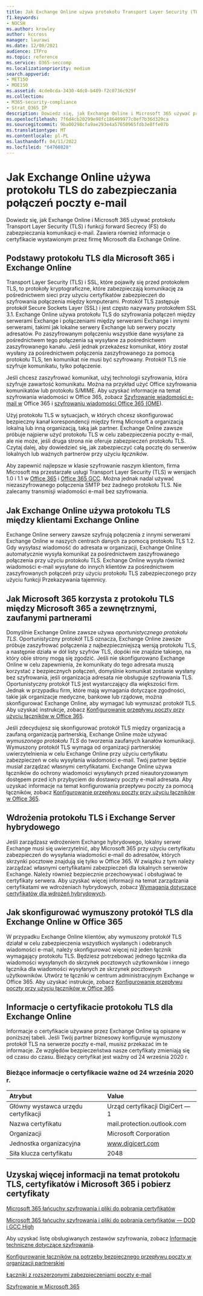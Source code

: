 ```yaml
---
title: Jak Exchange Online używa protokołu Transport Layer Security (TLS) do zabezpieczania połączeń poczty e-mail
f1.keywords:
- NOCSH
ms.author: krowley
author: kccross
manager: laurawi
ms.date: 12/08/2021
audience: ITPro
ms.topic: reference
ms.service: O365-seccomp
ms.localizationpriority: medium
search.appverid:
- MET150
- MOE150
ms.assetid: 4cde0cda-3430-4dc0-b489-f2c0736c929f
ms.collection:
- M365-security-compliance
- Strat_O365_IP
description: Dowiedz się, jak Exchange Online i Microsoft 365 używać protokołu Transport Layer Security (TLS) i funkcji forward Secrecy (FS) do zabezpieczania komunikacji e-mail. Uzyskaj również informacje o certyfikacie wystawionym przez firmę Microsoft dla Exchange Online.
ms.openlocfilehash: 7f6d4cb20299e98fc186409977c8ef7b36d329ca
ms.sourcegitcommit: 9ba00298cfa9ae293e4a57650965fdb3e8ffe07b
ms.translationtype: MT
ms.contentlocale: pl-PL
ms.lasthandoff: 04/11/2022
ms.locfileid: "64760828"
---
```

# <a name="how-exchange-online-uses-tls-to-secure-email-connections"></a>Jak Exchange Online używa protokołu TLS do zabezpieczania połączeń poczty e-mail

Dowiedz się, jak Exchange Online i Microsoft 365 używać protokołu Transport Layer Security (TLS) i funkcji forward Secrecy (FS) do zabezpieczania komunikacji e-mail. Zawiera również informacje o certyfikacie wystawionym przez firmę Microsoft dla Exchange Online.
  
## <a name="tls-basics-for-microsoft-365-and-exchange-online"></a>Podstawy protokołu TLS dla Microsoft 365 i Exchange Online

Transport Layer Security (TLS) i SSL, które pojawiły się przed protokołem TLS, to protokoły kryptograficzne, które zabezpieczają komunikację za pośrednictwem sieci przy użyciu certyfikatów zabezpieczeń do szyfrowania połączenia między komputerami. Protokół TLS zastępuje protokół Secure Sockets Layer (SSL) i jest często nazywany protokołem SSL 3.1. Exchange Online używa protokołu TLS do szyfrowania połączeń między serwerami Exchange i połączeniami między serwerami Exchange i innymi serwerami, takimi jak lokalne serwery Exchange lub serwery poczty adresatów. Po zaszyfrowanym połączeniu wszystkie dane wysyłane za pośrednictwem tego połączenia są wysyłane za pośrednictwem zaszyfrowanego kanału. Jeśli jednak przekażesz komunikat, który został wysłany za pośrednictwem połączenia zaszyfrowanego za pomocą protokołu TLS, ten komunikat nie musi być szyfrowany. Protokół TLS nie szyfruje komunikatu, tylko połączenie.
  
Jeśli chcesz zaszyfrować komunikat, użyj technologii szyfrowania, która szyfruje zawartość komunikatu. Można na przykład użyć Office szyfrowania komunikatów lub protokołu S/MIME. Aby uzyskać informacje na temat szyfrowania wiadomości w Office 365, zobacz [Szyfrowanie wiadomości e-mail w](email-encryption.md) Office 365 i [szyfrowaniu wiadomości Office 365 (OME](ome.md)).
  
Użyj protokołu TLS w sytuacjach, w których chcesz skonfigurować bezpieczny kanał korespondencji między firmą Microsoft a organizacją lokalną lub inną organizacją, taką jak partner. Exchange Online zawsze próbuje najpierw użyć protokołu TLS w celu zabezpieczenia poczty e-mail, ale nie może, jeśli druga strona nie oferuje zabezpieczeń protokołu TLS. Czytaj dalej, aby dowiedzieć się, jak zabezpieczyć całą pocztę do serwerów lokalnych lub ważnych partnerów przy użyciu *łączników*.

Aby zapewnić najlepsze w klasie szyfrowanie naszym klientom, firma Microsoft ma przestarzałe usługi Transport Layer Security (TLS) w wersjach 1.0 i 1.1 w [Office 365](tls-1.0-and-1.1-deprecation-for-office-365.md) i [Office 365 GCC](tls-1-2-in-office-365-gcc.md). Można jednak nadal używać niezaszyfrowanego połączenia SMTP bez żadnego protokołu TLS. Nie zalecamy transmisji wiadomości e-mail bez szyfrowania.  
  
## <a name="how-exchange-online-uses-tls-between-exchange-online-customers"></a>Jak Exchange Online używa protokołu TLS między klientami Exchange Online

Exchange Online serwery zawsze szyfrują połączenia z innymi serwerami Exchange Online w naszych centrach danych za pomocą protokołu TLS 1.2. Gdy wysyłasz wiadomość do adresata w organizacji, Exchange Online automatycznie wysyła komunikat za pośrednictwem zaszyfrowanego połączenia przy użyciu protokołu TLS. Exchange Online wysyła również wiadomości e-mail wysyłane do innych klientów za pośrednictwem zaszyfrowanych połączeń przy użyciu protokołu TLS zabezpieczonego przy użyciu funkcji Przekazywania tajemnicy.
  
## <a name="how-microsoft-365-uses-tls-between-microsoft-365-and-external-trusted-partners"></a>Jak Microsoft 365 korzysta z protokołu TLS między Microsoft 365 a zewnętrznymi, zaufanymi partnerami

Domyślnie Exchange Online zawsze używa *oportunistycznego protokołu TLS*. Oportunistyczny protokół TLS oznacza, Exchange Online zawsze próbuje zaszyfrować połączenia z najbezpieczniejszą wersją protokołu TLS, a następnie działa w dół listy szyfrów TLS, dopóki nie znajdzie takiego, na który obie strony mogą się zgodzić. Jeśli nie skonfigurowano Exchange Online w celu zapewnienia, że komunikaty do tego adresata muszą korzystać z bezpiecznych połączeń, domyślnie komunikat zostanie wysłany bez szyfrowania, jeśli organizacja adresata nie obsługuje szyfrowania TLS. Oportunistyczny protokół TLS jest wystarczający dla większości firm. Jednak w przypadku firm, które mają wymagania dotyczące zgodności, takie jak organizacje medyczne, bankowe lub rządowe, można skonfigurować Exchange Online, aby wymagać lub wymuszać protokół TLS. Aby uzyskać instrukcje, zobacz [Konfigurowanie przepływu poczty przy użyciu łączników w Office 365](/exchange/mail-flow-best-practices/use-connectors-to-configure-mail-flow/use-connectors-to-configure-mail-flow).
  
Jeśli zdecydujesz się skonfigurować protokół TLS między organizacją a zaufaną organizacją partnerskią, Exchange Online może używać *wymuszonego protokołu TLS* do tworzenia zaufanych kanałów komunikacji. Wymuszony protokół TLS wymaga od organizacji partnerskiej uwierzytelnienia w celu Exchange Online przy użyciu certyfikatu zabezpieczeń w celu wysyłania wiadomości e-mail. Twój partner będzie musiał zarządzać własnymi certyfikatami. Exchange Online używa łączników do ochrony wiadomości wysyłanych przed nieautoryzowanym dostępem przed ich przybyciem do dostawcy poczty e-mail adresata. Aby uzyskać informacje na temat konfigurowania przepływu poczty za pomocą łączników, zobacz [Konfigurowanie przepływu poczty przy użyciu łączników w Office 365](/exchange/mail-flow-best-practices/use-connectors-to-configure-mail-flow/use-connectors-to-configure-mail-flow).
  
## <a name="tls-and-hybrid-exchange-server-deployments"></a>Wdrożenia protokołu TLS i Exchange Server hybrydowego

Jeśli zarządzasz wdrożeniem Exchange hybrydowego, lokalny serwer Exchange musi się uwierzytelnić, aby Microsoft 365 przy użyciu certyfikatu zabezpieczeń do wysyłania wiadomości e-mail do adresatów, których skrzynki pocztowe znajdują się tylko w Office 365. W związku z tym należy zarządzać własnymi certyfikatami zabezpieczeń dla lokalnych serwerów Exchange. Należy również bezpiecznie przechowywać i obsługiwać te certyfikaty serwera. Aby uzyskać więcej informacji na temat zarządzania certyfikatami we wdrożeniach hybrydowych, zobacz [Wymagania dotyczące certyfikatów dla wdrożeń hybrydowych](/exchange/certificate-requirements).
  
## <a name="how-to-set-up-forced-tls-for-exchange-online-in-office-365"></a>Jak skonfigurować wymuszony protokół TLS dla Exchange Online w Office 365

W przypadku Exchange Online klientów, aby wymuszony protokół TLS działał w celu zabezpieczenia wszystkich wysłanych i odebranych wiadomości e-mail, należy skonfigurować więcej niż jeden łącznik wymagający protokołu TLS. Będziesz potrzebować jednego łącznika dla wiadomości wysyłanych do skrzynek pocztowych użytkowników i innego łącznika dla wiadomości wysyłanych ze skrzynek pocztowych użytkowników. Utwórz te łączniki w centrum administracyjnym Exchange w Office 365. Aby uzyskać instrukcje, zobacz [Konfigurowanie przepływu poczty przy użyciu łączników w Office 365](/exchange/mail-flow-best-practices/use-connectors-to-configure-mail-flow/use-connectors-to-configure-mail-flow).

## <a name="tls-certificate-information-for-exchange-online"></a>Informacje o certyfikacie protokołu TLS dla Exchange Online

Informacje o certyfikacie używane przez Exchange Online są opisane w poniższej tabeli. Jeśli Twój partner biznesowy konfiguruje wymuszony protokół TLS na serwerze poczty e-mail, musisz przekazać im te informacje. Ze względów bezpieczeństwa nasze certyfikaty zmieniają się od czasu do czasu. Bieżący certyfikat jest ważny od 24 września 2020 r.

### <a name="current-certificate-information-valid-from-september-24-2020"></a>Bieżące informacje o certyfikacie ważne od 24 września 2020 r.
  
| Atrybut | Value |
|:-----|:-----|
|Główny wystawca urzędu certyfikacji|Urząd certyfikacji DigiCert — 1|
|Nazwa certyfikatu|mail.protection.outlook.com|
|Organizacji|Microsoft Corporation|
|Jednostka organizacyjna|www.digicert.com|
|Siła klucza certyfikatu|2048|

## <a name="get-more-information-about-tls-certificates-and-microsoft-365-and-download-certificates"></a>Uzyskaj więcej informacji na temat protokołu TLS, certyfikatów i Microsoft 365 i pobierz certyfikaty

[Microsoft 365 łańcuchy szyfrowania i pliki do pobrania certyfikatów](encryption-office-365-certificate-chains.md)

[Microsoft 365 łańcuchy szyfrowania i pliki do pobrania certyfikatów — DOD i GCC High](encryption-office-365-certificate-chains-itar.md)

Aby uzyskać listę obsługiwanych zestawów szyfrowania, zobacz [Informacje techniczne dotyczące szyfrowania](technical-reference-details-about-encryption.md).
  
[Konfigurowanie łączników na potrzeby bezpiecznego przepływu poczty w organizacji partnerskiej](/exchange/mail-flow-best-practices/use-connectors-to-configure-mail-flow/set-up-connectors-for-secure-mail-flow-with-a-partner)
  
[Łączniki z rozszerzonymi zabezpieczeniami poczty e-mail](/previous-versions/exchange-server/exchange-150/dn942516(v=exchg.150))
  
[Szyfrowanie w Microsoft 365](encryption.md)
